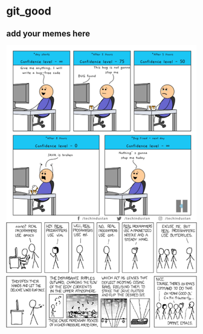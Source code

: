 # git_good

## add your memes here
![Confidence 100](media/confidence_100.jpg)
![Editors](media/real_programmers.png)